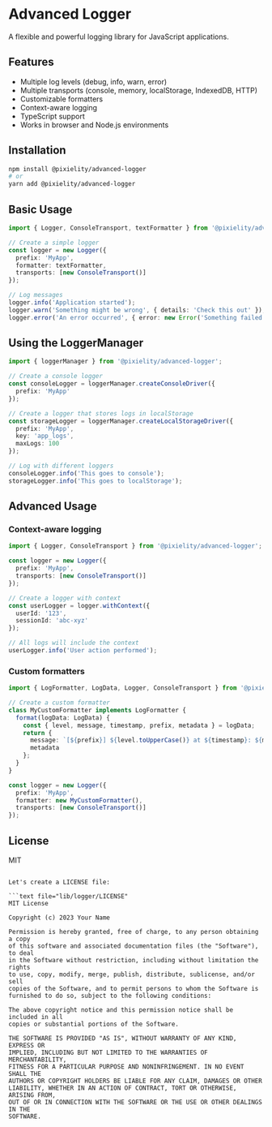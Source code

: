 # Advanced Logger

A flexible and powerful logging library for JavaScript applications.

## Features

- Multiple log levels (debug, info, warn, error)
- Multiple transports (console, memory, localStorage, IndexedDB, HTTP)
- Customizable formatters
- Context-aware logging
- TypeScript support
- Works in browser and Node.js environments

## Installation

```bash
npm install @pixielity/advanced-logger
# or
yarn add @pixielity/advanced-logger
```

## Basic Usage

```typescript
import { Logger, ConsoleTransport, textFormatter } from '@pixielity/advanced-logger';

// Create a simple logger
const logger = new Logger({
  prefix: 'MyApp',
  formatter: textFormatter,
  transports: [new ConsoleTransport()]
});

// Log messages
logger.info('Application started');
logger.warn('Something might be wrong', { details: 'Check this out' });
logger.error('An error occurred', { error: new Error('Something failed') });
```

## Using the LoggerManager

```typescript
import { loggerManager } from '@pixielity/advanced-logger';

// Create a console logger
const consoleLogger = loggerManager.createConsoleDriver({
  prefix: 'MyApp'
});

// Create a logger that stores logs in localStorage
const storageLogger = loggerManager.createLocalStorageDriver({
  prefix: 'MyApp',
  key: 'app_logs',
  maxLogs: 100
});

// Log with different loggers
consoleLogger.info('This goes to console');
storageLogger.info('This goes to localStorage');
```

## Advanced Usage

### Context-aware logging

```typescript
import { Logger, ConsoleTransport } from '@pixielity/advanced-logger';

const logger = new Logger({
  prefix: 'MyApp',
  transports: [new ConsoleTransport()]
});

// Create a logger with context
const userLogger = logger.withContext({
  userId: '123',
  sessionId: 'abc-xyz'
});

// All logs will include the context
userLogger.info('User action performed');
```

### Custom formatters

```typescript
import { LogFormatter, LogData, Logger, ConsoleTransport } from '@pixielity/advanced-logger';

// Create a custom formatter
class MyCustomFormatter implements LogFormatter {
  format(logData: LogData) {
    const { level, message, timestamp, prefix, metadata } = logData;
    return {
      message: `[${prefix}] ${level.toUpperCase()} at ${timestamp}: ${message}`,
      metadata
    };
  }
}

const logger = new Logger({
  prefix: 'MyApp',
  formatter: new MyCustomFormatter(),
  transports: [new ConsoleTransport()]
});
```

## License

MIT
```

Let's create a LICENSE file:

```text file="lib/logger/LICENSE"
MIT License

Copyright (c) 2023 Your Name

Permission is hereby granted, free of charge, to any person obtaining a copy
of this software and associated documentation files (the "Software"), to deal
in the Software without restriction, including without limitation the rights
to use, copy, modify, merge, publish, distribute, sublicense, and/or sell
copies of the Software, and to permit persons to whom the Software is
furnished to do so, subject to the following conditions:

The above copyright notice and this permission notice shall be included in all
copies or substantial portions of the Software.

THE SOFTWARE IS PROVIDED "AS IS", WITHOUT WARRANTY OF ANY KIND, EXPRESS OR
IMPLIED, INCLUDING BUT NOT LIMITED TO THE WARRANTIES OF MERCHANTABILITY,
FITNESS FOR A PARTICULAR PURPOSE AND NONINFRINGEMENT. IN NO EVENT SHALL THE
AUTHORS OR COPYRIGHT HOLDERS BE LIABLE FOR ANY CLAIM, DAMAGES OR OTHER
LIABILITY, WHETHER IN AN ACTION OF CONTRACT, TORT OR OTHERWISE, ARISING FROM,
OUT OF OR IN CONNECTION WITH THE SOFTWARE OR THE USE OR OTHER DEALINGS IN THE
SOFTWARE.
